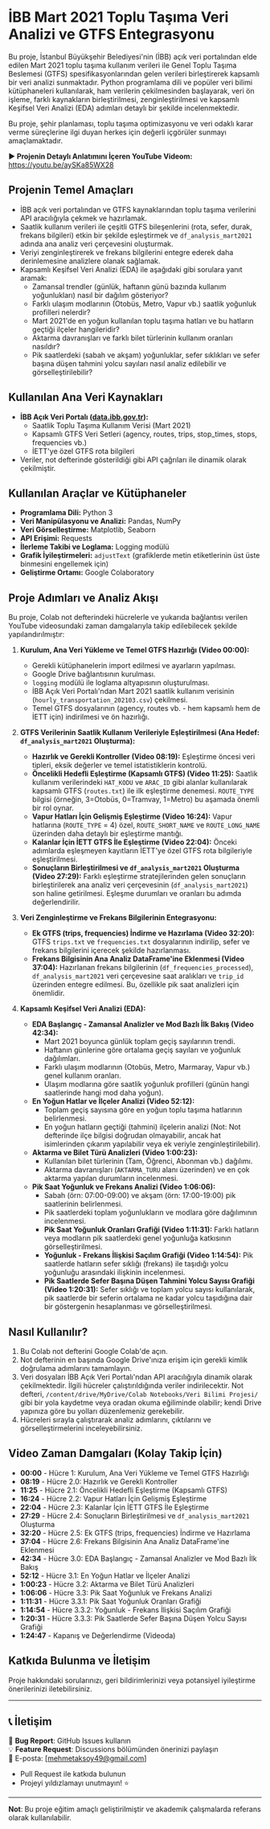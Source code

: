 # İBB Mart 2021 Toplu Taşıma Veri Analizi ve GTFS Entegrasyonu

Bu proje, İstanbul Büyükşehir Belediyesi'nin (İBB) açık veri portalından elde edilen Mart 2021 toplu taşıma kullanım verileri ile Genel Toplu Taşıma Beslemesi (GTFS) spesifikasyonlarından gelen verileri birleştirerek kapsamlı bir veri analizi sunmaktadır. Python programlama dili ve popüler veri bilimi kütüphaneleri kullanılarak, ham verilerin çekilmesinden başlayarak, veri ön işleme, farklı kaynakların birleştirilmesi, zenginleştirilmesi ve kapsamlı Keşifsel Veri Analizi (EDA) adımları detaylı bir şekilde incelenmektedir.

Bu proje, şehir planlaması, toplu taşıma optimizasyonu ve veri odaklı karar verme süreçlerine ilgi duyan herkes için değerli içgörüler sunmayı amaçlamaktadır.

**▶️ Projenin Detaylı Anlatımını İçeren YouTube Videom:** https://youtu.be/aySKa85WX28

## Projenin Temel Amaçları

* İBB açık veri portalından ve GTFS kaynaklarından toplu taşıma verilerini API aracılığıyla çekmek ve hazırlamak.
* Saatlik kullanım verileri ile çeşitli GTFS bileşenlerini (rota, sefer, durak, frekans bilgileri) etkin bir şekilde eşleştirmek ve `df_analysis_mart2021` adında ana analiz veri çerçevesini oluşturmak.
* Veriyi zenginleştirerek ve frekans bilgilerini entegre ederek daha derinlemesine analizlere olanak sağlamak.
* Kapsamlı Keşifsel Veri Analizi (EDA) ile aşağıdaki gibi sorulara yanıt aramak:
    * Zamansal trendler (günlük, haftanın günü bazında kullanım yoğunlukları) nasıl bir dağılım gösteriyor?
    * Farklı ulaşım modlarının (Otobüs, Metro, Vapur vb.) saatlik yoğunluk profilleri nelerdir?
    * Mart 2021'de en yoğun kullanılan toplu taşıma hatları ve bu hatların geçtiği ilçeler hangileridir?
    * Aktarma davranışları ve farklı bilet türlerinin kullanım oranları nasıldır?
    * Pik saatlerdeki (sabah ve akşam) yoğunluklar, sefer sıklıkları ve sefer başına düşen tahmini yolcu sayıları nasıl analiz edilebilir ve görselleştirilebilir?

## Kullanılan Ana Veri Kaynakları

* **İBB Açık Veri Portalı ([data.ibb.gov.tr](https://data.ibb.gov.tr)):**
    * Saatlik Toplu Taşıma Kullanım Verisi (Mart 2021)
    * Kapsamlı GTFS Veri Setleri (agency, routes, trips, stop_times, stops, frequencies vb.)
    * İETT'ye özel GTFS rota bilgileri
* Veriler, not defterinde gösterildiği gibi API çağrıları ile dinamik olarak çekilmiştir.

## Kullanılan Araçlar ve Kütüphaneler

* **Programlama Dili:** Python 3
* **Veri Manipülasyonu ve Analizi:** Pandas, NumPy
* **Veri Görselleştirme:** Matplotlib, Seaborn
* **API Erişimi:** Requests
* **İlerleme Takibi ve Loglama:** Logging modülü
* **Grafik İyileştirmeleri:** `adjustText` (grafiklerde metin etiketlerinin üst üste binmesini engellemek için)
* **Geliştirme Ortamı:** Google Colaboratory

## Proje Adımları ve Analiz Akışı

Bu proje, Colab not defterindeki hücrelerle ve yukarıda bağlantısı verilen YouTube videosundaki zaman damgalarıyla takip edilebilecek şekilde yapılandırılmıştır:

1.  **Kurulum, Ana Veri Yükleme ve Temel GTFS Hazırlığı (Video 00:00):**
    * Gerekli kütüphanelerin import edilmesi ve ayarların yapılması.
    * Google Drive bağlantısının kurulması.
    * `logging` modülü ile loglama altyapısının oluşturulması.
    * İBB Açık Veri Portalı'ndan Mart 2021 saatlik kullanım verisinin (`hourly_transportation_202103.csv`) çekilmesi.
    * Temel GTFS dosyalarının (agency, routes vb. - hem kapsamlı hem de İETT için) indirilmesi ve ön hazırlığı.

2.  **GTFS Verilerinin Saatlik Kullanım Verileriyle Eşleştirilmesi (Ana Hedef: `df_analysis_mart2021` Oluşturma):**
    * **Hazırlık ve Gerekli Kontroller (Video 08:19):** Eşleştirme öncesi veri tipleri, eksik değerler ve temel istatistiklerin kontrolü.
    * **Öncelikli Hedefli Eşleştirme (Kapsamlı GTFS) (Video 11:25):** Saatlik kullanım verilerindeki `HAT_KODU` ve `ARAC_ID` gibi alanlar kullanılarak kapsamlı GTFS (`routes.txt`) ile ilk eşleştirme denemesi. `ROUTE_TYPE` bilgisi (örneğin, 3=Otobüs, 0=Tramvay, 1=Metro) bu aşamada önemli bir rol oynar.
    * **Vapur Hatları İçin Gelişmiş Eşleştirme (Video 16:24):** Vapur hatlarına (`ROUTE_TYPE` = 4) özel, `ROUTE_SHORT_NAME` ve `ROUTE_LONG_NAME` üzerinden daha detaylı bir eşleştirme mantığı.
    * **Kalanlar İçin İETT GTFS İle Eşleştirme (Video 22:04):** Önceki adımlarda eşleşmeyen kayıtların İETT'ye özel GTFS rota bilgileriyle eşleştirilmesi.
    * **Sonuçların Birleştirilmesi ve `df_analysis_mart2021` Oluşturma (Video 27:29):** Farklı eşleştirme stratejilerinden gelen sonuçların birleştirilerek ana analiz veri çerçevesinin (`df_analysis_mart2021`) son haline getirilmesi. Eşleşme durumları ve oranları bu adımda değerlendirilir.

3.  **Veri Zenginleştirme ve Frekans Bilgilerinin Entegrasyonu:**
    * **Ek GTFS (trips, frequencies) İndirme ve Hazırlama (Video 32:20):** GTFS `trips.txt` ve `frequencies.txt` dosyalarının indirilip, sefer ve frekans bilgilerini içerecek şekilde hazırlanması.
    * **Frekans Bilgisinin Ana Analiz DataFrame'ine Eklenmesi (Video 37:04):** Hazırlanan frekans bilgilerinin (`df_frequencies_processed`), `df_analysis_mart2021` veri çerçevesine saat aralıkları ve `trip_id` üzerinden entegre edilmesi. Bu, özellikle pik saat analizleri için önemlidir.

4.  **Kapsamlı Keşifsel Veri Analizi (EDA):**
    * **EDA Başlangıç - Zamansal Analizler ve Mod Bazlı İlk Bakış (Video 42:34):**
        * Mart 2021 boyunca günlük toplam geçiş sayılarının trendi.
        * Haftanın günlerine göre ortalama geçiş sayıları ve yoğunluk dağılımları.
        * Farklı ulaşım modlarının (Otobüs, Metro, Marmaray, Vapur vb.) genel kullanım oranları.
        * Ulaşım modlarına göre saatlik yoğunluk profilleri (günün hangi saatlerinde hangi mod daha yoğun).
    * **En Yoğun Hatlar ve İlçeler Analizi (Video 52:12):**
        * Toplam geçiş sayısına göre en yoğun toplu taşıma hatlarının belirlenmesi.
        * En yoğun hatların geçtiği (tahmini) ilçelerin analizi (Not: Not defterinde ilçe bilgisi doğrudan olmayabilir, ancak hat isimlerinden çıkarım yapılabilir veya ek veriyle zenginleştirilebilir).
    * **Aktarma ve Bilet Türü Analizleri (Video 1:00:23):**
        * Kullanılan bilet türlerinin (Tam, Öğrenci, Abonman vb.) dağılımı.
        * Aktarma davranışları (`AKTARMA_TURU` alanı üzerinden) ve en çok aktarma yapılan durumların incelenmesi.
    * **Pik Saat Yoğunluk ve Frekans Analizi (Video 1:06:06):**
        * Sabah (örn: 07:00-09:00) ve akşam (örn: 17:00-19:00) pik saatlerinin belirlenmesi.
        * Pik saatlerdeki toplam yoğunlukların ve modlara göre dağılımının incelenmesi.
        * **Pik Saat Yoğunluk Oranları Grafiği (Video 1:11:31):** Farklı hatların veya modların pik saatlerdeki genel yoğunluğa katkısının görselleştirilmesi.
        * **Yoğunluk - Frekans İlişkisi Saçılım Grafiği (Video 1:14:54):** Pik saatlerde hatların sefer sıklığı (frekans) ile taşıdığı yolcu yoğunluğu arasındaki ilişkinin incelenmesi.
        * **Pik Saatlerde Sefer Başına Düşen Tahmini Yolcu Sayısı Grafiği (Video 1:20:31):** Sefer sıklığı ve toplam yolcu sayısı kullanılarak, pik saatlerde bir seferin ortalama ne kadar yolcu taşıdığına dair bir göstergenin hesaplanması ve görselleştirilmesi.

## Nasıl Kullanılır?

1.  Bu Colab not defterini Google Colab'de açın.
2.  Not defterinin en başında Google Drive'ınıza erişim için gerekli kimlik doğrulama adımlarını tamamlayın.
3.  Veri dosyaları İBB Açık Veri Portalı'ndan API aracılığıyla dinamik olarak çekilmektedir. İlgili hücreler çalıştırıldığında veriler indirilecektir. Not defteri, `/content/drive/MyDrive/Colab Notebooks/Veri Bilimi Projesi/` gibi bir yola kaydetme veya oradan okuma eğiliminde olabilir; kendi Drive yapınıza göre bu yolları düzenlemeniz gerekebilir.
4.  Hücreleri sırayla çalıştırarak analiz adımlarını, çıktılarını ve görselleştirmelerini inceleyebilirsiniz.

## Video Zaman Damgaları (Kolay Takip İçin)

* **00:00** - Hücre 1: Kurulum, Ana Veri Yükleme ve Temel GTFS Hazırlığı
* **08:19** - Hücre 2.0: Hazırlık ve Gerekli Kontroller
* **11:25** - Hücre 2.1: Öncelikli Hedefli Eşleştirme (Kapsamlı GTFS)
* **16:24** - Hücre 2.2: Vapur Hatları İçin Gelişmiş Eşleştirme
* **22:04** - Hücre 2.3: Kalanlar İçin İETT GTFS İle Eşleştirme
* **27:29** - Hücre 2.4: Sonuçların Birleştirilmesi ve `df_analysis_mart2021` Oluşturma
* **32:20** - Hücre 2.5: Ek GTFS (trips, frequencies) İndirme ve Hazırlama
* **37:04** - Hücre 2.6: Frekans Bilgisinin Ana Analiz DataFrame'ine Eklenmesi
* **42:34** - Hücre 3.0: EDA Başlangıç - Zamansal Analizler ve Mod Bazlı İlk Bakış
* **52:12** - Hücre 3.1: En Yoğun Hatlar ve İlçeler Analizi
* **1:00:23** - Hücre 3.2: Aktarma ve Bilet Türü Analizleri
* **1:06:06** - Hücre 3.3: Pik Saat Yoğunluk ve Frekans Analizi
* **1:11:31** - Hücre 3.3.1: Pik Saat Yoğunluk Oranları Grafiği
* **1:14:54** - Hücre 3.3.2: Yoğunluk - Frekans İlişkisi Saçılım Grafiği
* **1:20:31** - Hücre 3.3.3: Pik Saatlerde Sefer Başına Düşen Yolcu Sayısı Grafiği
* **1:24:47** - Kapanış ve Değerlendirme (Videoda)

## Katkıda Bulunma ve İletişim

Proje hakkındaki sorularınızı, geri bildirimlerinizi veya potansiyel iyileştirme önerilerinizi iletebilirsiniz.

---


## 📞 İletişim

🐛 **Bug Report**: GitHub Issues kullanın  
💡 **Feature Request**: Discussions bölümünden önerinizi paylaşın  
📧 E-posta: [mehmetaksoy49@gmail.com]

- Pull Request ile katkıda bulunun
- Projeyi yıldızlamayı unutmayın! ⭐

---

**Not**: Bu proje eğitim amaçlı geliştirilmiştir ve akademik çalışmalarda referans olarak kullanılabilir.

